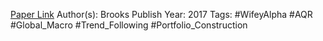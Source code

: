 
[Paper Link](https://www.aqr.com/Insights/Research/White-Papers/A-Half-Century-of-Macro-Momentum)
Author(s): Brooks
Publish Year: 2017
Tags: #WifeyAlpha #AQR #Global_Macro #Trend_Following #Portfolio_Construction 